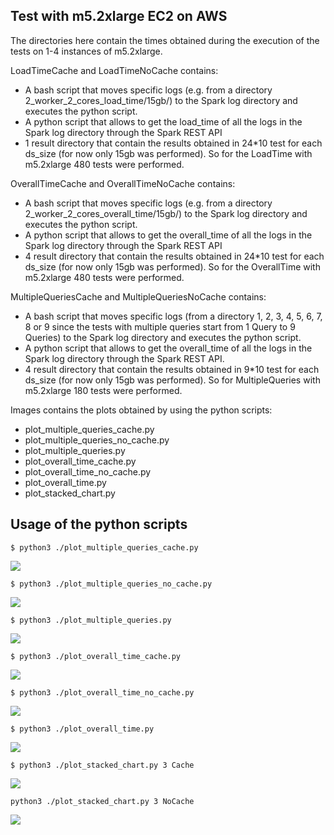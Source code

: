 ## Test with m5.2xlarge EC2 on AWS

The directories here contain the times obtained during the execution of the tests on 1-4 instances of m5.2xlarge.

LoadTimeCache and LoadTimeNoCache contains:
* A bash script that moves specific logs (e.g. from a directory 2_worker_2_cores_load_time/15gb/) to the Spark log directory and executes the python script.
* A python script that allows to get the load_time of all the logs in the Spark log directory through the Spark REST API
* 1 result directory that contain the results obtained in 24*10 test for each ds_size (for now only 15gb was performed). So for the LoadTime with m5.2xlarge 480 tests were performed.


OverallTimeCache and OverallTimeNoCache contains:
* A bash script that moves specific logs (e.g. from a directory 2_worker_2_cores_overall_time/15gb/) to the Spark log directory and executes the python script.
* A python script that allows to get the overall_time of all the logs in the Spark log directory through the Spark REST API
* 4 result directory that contain the results obtained in 24*10 test for each ds_size (for now only 15gb was performed). So for the OverallTime with m5.2xlarge 480 tests were performed.


MultipleQueriesCache and MultipleQueriesNoCache contains:
* A bash script that moves specific logs (from a directory 1, 2, 3, 4, 5, 6, 7, 8 or 9 since the tests with multiple queries start from 1 Query to 9 Queries) to the Spark log directory and executes the python script.
* A python script that allows to get the overall_time of all the logs in the Spark log directory through the Spark REST API.
* 4 result directory that contain the results obtained in 9*10 test for each ds_size (for now only 15gb was performed). So for MultipleQueries with m5.2xlarge 180 tests were performed.

Images contains the plots obtained by using the python scripts:
- plot_multiple_queries_cache.py
- plot_multiple_queries_no_cache.py
- plot_multiple_queries.py
- plot_overall_time_cache.py
- plot_overall_time_no_cache.py
- plot_overall_time.py
- plot_stacked_chart.py

## Usage of the python scripts

`$ python3 ./plot_multiple_queries_cache.py` 

![](https://github.com/StevenSalazarM/Apache-Spark-Scalability-Analysis/blob/master/test_m5_2xlarge/Images/multiple_queries_cache.png)


`$ python3 ./plot_multiple_queries_no_cache.py` 

![](https://github.com/StevenSalazarM/Apache-Spark-Scalability-Analysis/blob/master/test_m5_2xlarge/Images/multiple_queries_no_cache.png)


`$ python3 ./plot_multiple_queries.py` 

![](https://github.com/StevenSalazarM/Apache-Spark-Scalability-Analysis/blob/master/test_m5_2xlarge/Images/multiple_queries_vs.png)


`$ python3 ./plot_overall_time_cache.py` 

![](https://github.com/StevenSalazarM/Apache-Spark-Scalability-Analysis/blob/master/test_m5_2xlarge/Images/overall_time_cache.png)


`$ python3 ./plot_overall_time_no_cache.py` 

![](https://github.com/StevenSalazarM/Apache-Spark-Scalability-Analysis/blob/master/test_m5_2xlarge/Images/overall_time_no_cache.png)


`$ python3 ./plot_overall_time.py` 

![](https://github.com/StevenSalazarM/Apache-Spark-Scalability-Analysis/blob/master/test_m5_2xlarge/Images/overall_time_vs.png)


`$ python3 ./plot_stacked_chart.py 3 Cache` 

![](https://github.com/StevenSalazarM/Apache-Spark-Scalability-Analysis/blob/master/test_m5_2xlarge/Images/contrib_3_worker_cache.png)


`python3 ./plot_stacked_chart.py 3 NoCache` 

![](https://github.com/StevenSalazarM/Apache-Spark-Scalability-Analysis/blob/master/test_m5_2xlarge/Images/contrib_3_worker_no_cache.png)


